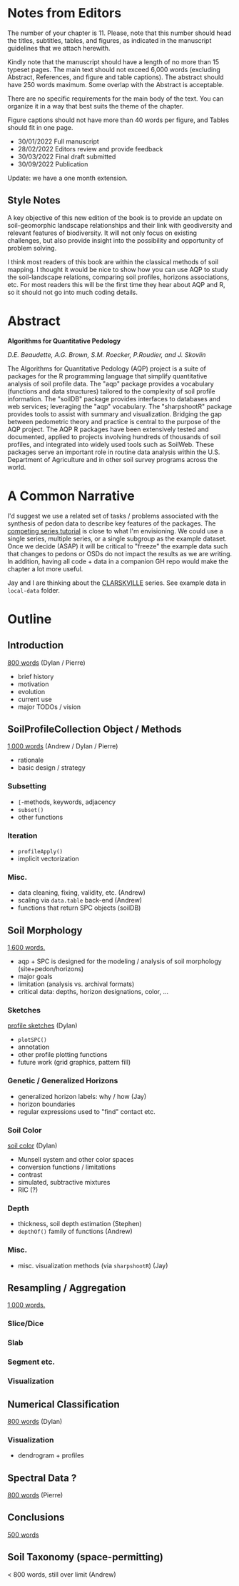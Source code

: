 
# Notes from Editors

The number of your chapter is 11. Please, note that this number should head the titles, subtitles, tables, and figures, as indicated in the manuscript guidelines that we attach herewith.
 
Kindly note that the manuscript should have a length of no more than 15 typeset pages. The main text should not exceed 6,000 words (excluding Abstract, References, and figure and table captions). The abstract should have 250 words maximum. Some overlap with the Abstract is acceptable.
 
There are no specific requirements for the main body of the text. You can organize it in a way that best suits the theme of the chapter.
 
Figure captions should not have more than 40 words per figure, and Tables should fit in one page.

  * 30/01/2022 Full manuscript
  * 28/02/2022 Editors review and provide feedback
  * 30/03/2022 Final draft submitted 
  * 30/09/2022 Publication 

Update: we have a one month extension.

## Style Notes

   A key objective of this new edition of the book is to provide an update on soil-geomorphic landscape relationships and their link with geodiversity and relevant features of biodiversity. It will not only focus on existing challenges, but also provide insight into the possibility and opportunity of problem solving. 

   I think most readers of this book are within the classical methods of soil mapping. I thought it would be nice to show how you can use AQP to study the soil-landscape relations, comparing soil profiles, horizons associations, etc. For most readers this will be the first time they hear about AQP and R, so it should not go into much coding details.



# Abstract


**Algorithms for Quantitative Pedology**

*D.E. Beaudette, A.G. Brown, S.M. Roecker, P.Roudier, and J. Skovlin*

The Algorithms for Quantitative Pedology (AQP) project is a suite of packages for the R programming language that simplify quantitative analysis of soil profile data. The "aqp" package provides a vocabulary (functions and data structures) tailored to the complexity of soil profile information. The "soilDB" package provides interfaces to databases and web services; leveraging the "aqp" vocabulary. The "sharpshootR" package provides tools to assist with summary and visualization. Bridging the gap between pedometric theory and practice is central to the purpose of the AQP project. The AQP R packages have been extensively tested and documented, applied to projects involving hundreds of thousands of soil profiles, and integrated into widely used tools such as SoilWeb. These packages serve an important role in routine data analysis within the U.S. Department of Agriculture and in other soil survey programs across the world. 



# A Common Narrative
I'd suggest we use a related set of tasks / problems associated with the synthesis of pedon data to describe key features of the packages. The [competing series tutorial](http://ncss-tech.github.io/AQP/soilDB/competing-series.html) is close to what I'm envisioning. We could use a single series, multiple series, or a single subgroup as the example dataset. Once we decide (ASAP) it will be critical to "freeze" the example data such that changes to pedons or OSDs do not impact the results as we are writing. In addition, having all code + data in a companion GH repo would make the chapter a lot more useful.

Jay and I are thinking about the [CLARSKVILLE](https://casoilresource.lawr.ucdavis.edu/sde/?series=clarksville) series. See example data in `local-data` folder.


# Outline

## Introduction
[800 words](sections/introduction.Rmd) (Dylan / Pierre)

  * brief history
  * motivation
  * evolution
  * current use
  * major TODOs / vision


## SoilProfileCollection Object / Methods
[1,000 words](sections/SPC-objects.Rmd) (Andrew / Dylan / Pierre)

  * rationale
  * basic design / strategy

### Subsetting

  * `[`-methods, keywords, adjacency
  * `subset()`
  * other functions

### Iteration

  * `profileApply()`
  * implicit vectorization

### Misc.

 * data cleaning, fixing, validity, etc. (Andrew)
 * scaling via `data.table` back-end (Andrew)
 * functions that return SPC objects (soilDB)
 


## Soil Morphology
[1,600 words.](sections/soil-morphology.Rmd)

  * aqp + SPC is designed for the modeling / analysis of soil morphology (site+pedon/horizons)
  * major goals
  * limitation (analysis vs. archival formats)
  * critical data: depths, horizon designations, color, ...

### Sketches
[profile sketches](sections/sketches.Rmd) (Dylan)

  * `plotSPC()`
  * annotation
  * other profile plotting functions
  * future work (grid graphics, pattern fill)
  

### Genetic / Generalized Horizons
 * generalized horizon labels: why / how (Jay)
 * horizon boundaries
 * regular expressions used to "find" contact etc.
 

### Soil Color
[soil color](sections/soil-color.Rmd) (Dylan)

  * Munsell system and other color spaces
  * conversion functions / limitations
  * contrast
  * simulated, subtractive mixtures
  * RIC (?)

### Depth

 * thickness, soil depth estimation (Stephen)
 * `depthOf()` family of functions (Andrew)

### Misc.

 * misc. visualization methods (via `sharpshootR`) (Jay)



## Resampling / Aggregation
[1,000 words.](sections/resampling-aggregation.Rmd)

### Slice/Dice

### Slab

### Segment etc.

### Visualization


## Numerical Classification
[800 words](sections/pair-wise-distances.Rmd) (Dylan)

### Visualization

  * dendrogram + profiles


## Spectral Data ?
[800 words](sections/spectral-data.Rmd) (Pierre)

## Conclusions
[500 words](sections/conclusion.Rmd)



## Soil Taxonomy (space-permitting)
< 800 words, still over limit (Andrew)


